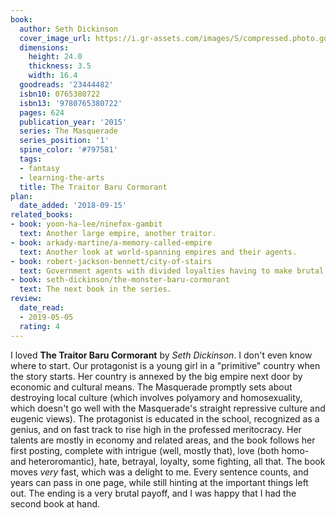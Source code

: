 ```yaml
---
book:
  author: Seth Dickinson
  cover_image_url: https://i.gr-assets.com/images/S/compressed.photo.goodreads.com/books/1422463936l/23444482.jpg
  dimensions:
    height: 24.0
    thickness: 3.5
    width: 16.4
  goodreads: '23444482'
  isbn10: 0765380722
  isbn13: '9780765380722'
  pages: 624
  publication_year: '2015'
  series: The Masquerade
  series_position: '1'
  spine_color: '#797581'
  tags:
  - fantasy
  - learning-the-arts
  title: The Traitor Baru Cormorant
plan:
  date_added: '2018-09-15'
related_books:
- book: yoon-ha-lee/ninefox-gambit
  text: Another large empire, another traitor.
- book: arkady-martine/a-memory-called-empire
  text: Another look at world-spanning empires and their agents.
- book: robert-jackson-bennett/city-of-stairs
  text: Government agents with divided loyalties having to make brutal decisions.
- book: seth-dickinson/the-monster-baru-cormorant
  text: The next book in the series.
review:
  date_read:
  - 2019-05-05
  rating: 4
---
```


I loved **The Traitor Baru Cormorant** by *Seth Dickinson*. I don't even know where to start. Our protagonist is a young
girl in a "primitive" country when the story starts. Her country is annexed by the big empire next door by
economic and cultural means. The Masquerade promptly sets about destroying local culture (which involves polyamory and
homosexuality, which doesn't go well with the Masquerade's straight repressive culture and eugenic views). The
protagonist is educated in the school, recognized as a genius, and on fast track to rise high in the professed
meritocracy. Her talents are mostly in economy and related areas, and the book follows her first posting, complete with
intrigue (well, mostly that), love (both homo- and heteroromantic), hate, betrayal, loyalty, some fighting, all that.
The book moves *very* fast, which was a delight to me. Every sentence counts, and years can pass in one page, while
still hinting at the important things left out. The ending is a very brutal payoff, and I was happy that I had the
second book at hand.
